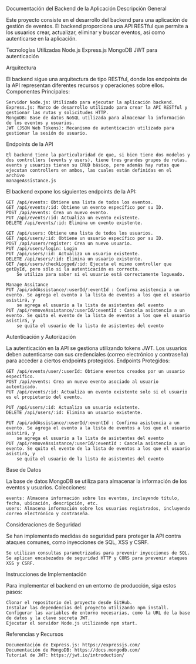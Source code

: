 Documentación del Backend de la Aplicación
Descripción General

Este proyecto consiste en el desarrollo del backend para una aplicación de gestión de eventos. El backend proporciona una API RESTful que permite a los usuarios crear, actualizar, eliminar y buscar eventos, así como autenticarse en la aplicación.

Tecnologías Utilizadas
    Node.js
    Express.js
    MongoDB
    JWT para autenticación

Arquitectura

El backend sigue una arquitectura de tipo RESTful, donde los endpoints de la API representan diferentes recursos y operaciones sobre ellos.
Componentes Principales:

    Servidor Node.js: Utilizado para ejecutar la aplicación backend.
    Express.js: Marco de desarrollo utilizado para crear la API RESTful y gestionar las rutas y solicitudes HTTP.
    MongoDB: Base de datos NoSQL utilizada para almacenar la información de los eventos y usuarios.
    JWT (JSON Web Tokens): Mecanismo de autenticación utilizado para gestionar la sesión de usuario.

Endpoints de la API

    El backend tiene la particularidad de que, si bien tiene dos modelos y dos controllers (events y users), tiene tres grandes grupos de rutas.
    events y usuarios tienen su CRUD básico, pero además hay rutas que ejecutan controllers en ambos, las cuales están definidas en el archivo
    manageAssistance.js

El backend expone los siguientes endpoints de la API:

    GET /api/events: Obtiene una lista de todos los eventos.
    GET /api/events/:id: Obtiene un evento específico por su ID.
    POST /api/events: Crea un nuevo evento.
    PUT /api/events/:id: Actualiza un evento existente.
    DELETE /api/events/:id: Elimina un evento existente.

    GET /api/users: Obtiene una lista de todos los usuarios.
    GET /api/users/:id: Obtiene un usuario específico por su ID.
    POST /api/users/register: Crea un nuevo usuario.
    PUT /api/users/login: Login
    PUT /api/users/:id: Actualiza un usuario existente.
    DELETE /api/users/:id: Elimina un usuario existente.
    GET /api/users/checkLogged/:id: Ejecuta el mismo controller que getById, pero sólo si la autenticación es correcta. 
        Se utiliza para saber si el usuario está correctamente logueado.

    Manage Assitance
    PUT /api/addAssistance/:userId/:eventId : Confirma asistencia a un evento. Se agrega el evento a la lista de eventos a los que el usuario asistirá, y 
        se agrega el usuario a la lista de asistentes del evento
    PUT /api/removeAssistance/:userId/:eventId : Cancela asistencia a un evento. Se quita el evento de la lista de eventos a los que el usuario asistirá, y 
        se quita el usuario de la lista de asistentes del evento

Autenticación y Autorización

La autenticación en la API se gestiona utilizando tokens JWT. Los usuarios deben autenticarse con sus credenciales (correo electrónico y contraseña) para acceder a ciertos endpoints protegidos.
Endpoints Protegidos:

    GET /api/events/user/:userId: Obtiene eventos creados por un usuario específico.
    POST /api/events: Crea un nuevo evento asociado al usuario autenticado.
    PUT /api/events/:id: Actualiza un evento existente solo si el usuario es el propietario del evento.

    PUT /api/users/:id: Actualiza un usuario existente.
    DELETE /api/users/:id: Elimina un usuario existente.

    PUT /api/addAssistance/:userId/:eventId : Confirma asistencia a un evento. Se agrega el evento a la lista de eventos a los que el usuario asistirá, y 
        se agrega el usuario a la lista de asistentes del evento
    PUT /api/removeAssistance/:userId/:eventId : Cancela asistencia a un evento. Se quita el evento de la lista de eventos a los que el usuario asistirá, y 
        se quita el usuario de la lista de asistentes del evento


Base de Datos

La base de datos MongoDB se utiliza para almacenar la información de los eventos y usuarios.
Colecciones:

    events: Almacena información sobre los eventos, incluyendo título, fecha, ubicación, descripción, etc.
    users: Almacena información sobre los usuarios registrados, incluyendo correo electrónico y contraseña.

Consideraciones de Seguridad

Se han implementado medidas de seguridad para proteger la API contra ataques comunes, como inyecciones de SQL, XSS y CSRF.

    Se utilizan consultas parametrizadas para prevenir inyecciones de SQL.
    Se aplican encabezados de seguridad HTTP y CORS para prevenir ataques XSS y CSRF.

Instrucciones de Implementación

Para implementar el backend en un entorno de producción, siga estos pasos:

    Clonar el repositorio del proyecto desde GitHub.
    Instalar las dependencias del proyecto utilizando npm install.
    Configurar las variables de entorno necesarias, como la URL de la base de datos y la clave secreta JWT.
    Ejecutar el servidor Node.js utilizando npm start.

Referencias y Recursos

    Documentación de Express.js: https://expressjs.com/
    Documentación de MongoDB: https://docs.mongodb.com/
    Tutorial de JWT: https://jwt.io/introduction/